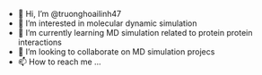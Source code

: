 - 👋 Hi, I’m @truonghoailinh47
- 👀 I’m interested in molecular dynamic simulation
- 🌱 I’m currently learning MD simulation related to protein protein interactions
- 💞️ I’m looking to collaborate on MD simulation projecs
- 📫 How to reach me ...

<!---
truonghoailinh47/truonghoailinh47 is a ✨ special ✨ repository because its `README.md` (this file) appears on your GitHub profile.
You can click the Preview link to take a look at your changes.
--->
